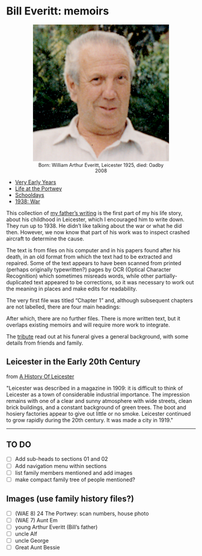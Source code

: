# Bill Everitt: memoirs

<figure style="max-width: 72%; margin: 1em auto; font-size: .9em; text-align: center;">
  <img src="images/bill-everitt-portrait.png" alt="Bill Everitt, relaxed">
  <figcaption>Born: William Arthur Everitt, Leicester 1925, died: Oadby 2008</figcaption>
</figure>

- [Very Early Years](https://daveeveritt.github.io/bill-everitt-memoirs/01-early-years/WAE-01.html)
- [Life at the Portwey](https://daveeveritt.github.io/bill-everitt-memoirs/02-the-portwey/WAE-08.html)
- [Schooldays](https://daveeveritt.github.io/bill-everitt-memoirs/03-schooldays/WAE-14.html)
- [1938: War](https://daveeveritt.github.io/bill-everitt-memoirs/04-1938/WAE-21.html)

This collection of [my father’s writing](https://daveeveritt.github.io/bill-everitt-memoirs/) is the first part of my his life story, about his childhood in Leicester, which I encouraged him to write down. They run up to 1938. He didn’t like talking about the war or what he did then. However, we now know that part of his work was to inspect crashed aircraft to determine the cause.

The text is from files on his computer and in his papers found after his death, in an old format from which the text had to be extracted and repaired. Some of the text appears to have been scanned from printed (perhaps originally typewritten?) pages by OCR (Optical Character Recognition) which sometimes misreads words, while other partially-duplicated text appeared to be corrections, so it was necessary to work out the meaning in places and make edits for readability.

The very first file was titled “Chapter 1” and, although subsequent chapters are not labelled, there are four main headings:

After which, there are no further files. There is more written text, but it overlaps existing memoirs and will require more work to integrate.

The [tribute](tribute.md) read out at his funeral gives a general background, with some details from friends and family.

## Leicester in the Early 20th Century

from [A History Of Leicester](https://localhistories.org/a-history-of-leicester/)

"Leicester was described in a magazine in 1909: it is difficult to think of Leicester as a town of considerable industrial importance. The impression remains with one of a clear and sunny atmosphere with wide streets, clean brick buildings, and a constant background of green trees. The boot and hosiery factories appear to give out little or no smoke. Leicester continued to grow rapidly during the 20th century. It was made a city in 1919."

---

## TO DO

- [ ] Add sub-heads to sections 01 and 02
- [ ] Add navigation menu within sections
- [ ] list family members mentioned and add images
- [ ] make compact family tree of people mentioned?

## Images (use family history files?)

- [ ] (WAE 8) 24 The Portwey: scan numbers, house photo
- [ ] (WAE 7) Aunt Em
- [ ] young Arthur Everitt (Bill’s father)
- [ ] uncle Alf
- [ ] uncle George
- [ ] Great Aunt Bessie

<!--
- leicester historic images https://www.pinterest.co.uk/pin/68820700545273570/
- Pin, old Leicester: https://www.pinterest.co.uk/pin/25192079155347292/
- Pin, old Leicester: https://www.pinterest.co.uk/jewelsfem/leicester-pre-1950/
- Plough and windmill (WAE-10) https://pubhistoryproject.co.uk/2021/02/12/windmill-inn-old-plough-humberstone-village/
-->
